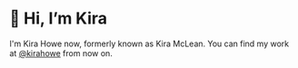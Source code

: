 # 👋 Hi, I’m Kira

I'm Kira Howe now, formerly known as Kira McLean. You can find my work at [@kirahowe](https://github.com/kirahowe/) from now on.
